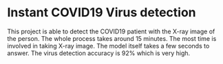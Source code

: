 # Instant COVID19 Virus detection
This project is able to detect the COVID19 patient with the X-ray image of the person. The whole process takes around 15 minutes. The most time is involved in taking X-ray image. The model itself takes a few seconds to answer. The virus detection accuracy is 92% which is very high.
